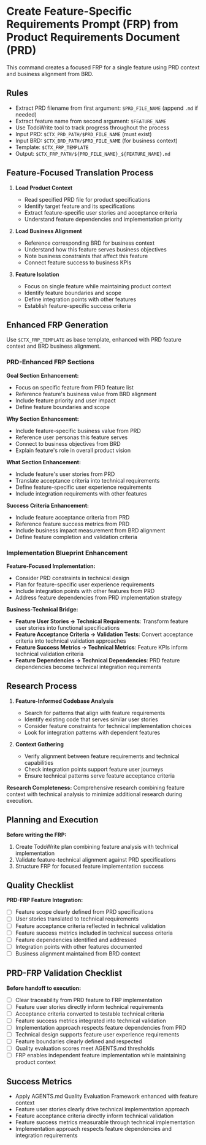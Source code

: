 # Create Feature-Specific Requirements Prompt (FRP) from Product Requirements Document (PRD)

This command creates a focused FRP for a single feature using PRD context and business alignment from BRD.

## Rules

- Extract PRD filename from first argument: `$PRD_FILE_NAME` (append `.md` if needed)
- Extract feature name from second argument: `$FEATURE_NAME`
- Use TodoWrite tool to track progress throughout the process
- Input PRD: `$CTX_PRD_PATH/$PRD_FILE_NAME` (must exist)
- Input BRD: `$CTX_BRD_PATH/$PRD_FILE_NAME` (for business context)
- Template: `$CTX_FRP_TEMPLATE`
- Output: `$CTX_FRP_PATH/${PRD_FILE_NAME}_${FEATURE_NAME}.md`

## Feature-Focused Translation Process

1. **Load Product Context**
   - Read specified PRD file for product specifications
   - Identify target feature and its specifications
   - Extract feature-specific user stories and acceptance criteria
   - Understand feature dependencies and implementation priority

2. **Load Business Alignment**
   - Reference corresponding BRD for business context
   - Understand how this feature serves business objectives
   - Note business constraints that affect this feature
   - Connect feature success to business KPIs

3. **Feature Isolation**
   - Focus on single feature while maintaining product context
   - Identify feature boundaries and scope
   - Define integration points with other features
   - Establish feature-specific success criteria

## Enhanced FRP Generation

Use `$CTX_FRP_TEMPLATE` as base template, enhanced with PRD feature context and BRD business alignment.

### PRD-Enhanced FRP Sections

**Goal Section Enhancement:**

- Focus on specific feature from PRD feature list
- Reference feature's business value from BRD alignment
- Include feature priority and user impact
- Define feature boundaries and scope

**Why Section Enhancement:**

- Include feature-specific business value from PRD
- Reference user personas this feature serves
- Connect to business objectives from BRD
- Explain feature's role in overall product vision

**What Section Enhancement:**

- Include feature's user stories from PRD
- Translate acceptance criteria into technical requirements
- Define feature-specific user experience requirements
- Include integration requirements with other features

**Success Criteria Enhancement:**

- Include feature acceptance criteria from PRD
- Reference feature success metrics from PRD
- Include business impact measurement from BRD alignment
- Define feature completion and validation criteria

### Implementation Blueprint Enhancement

**Feature-Focused Implementation:**

- Consider PRD constraints in technical design
- Plan for feature-specific user experience requirements
- Include integration points with other features from PRD
- Address feature dependencies from PRD implementation strategy

**Business-Technical Bridge:**

- **Feature User Stories → Technical Requirements**: Transform feature user stories into functional specifications
- **Feature Acceptance Criteria → Validation Tests**: Convert acceptance criteria into technical validation approaches
- **Feature Success Metrics → Technical Metrics**: Feature KPIs inform technical validation criteria
- **Feature Dependencies → Technical Dependencies**: PRD feature dependencies become technical integration requirements

## Research Process

1. **Feature-Informed Codebase Analysis**
   - Search for patterns that align with feature requirements
   - Identify existing code that serves similar user stories
   - Consider feature constraints for technical implementation choices
   - Look for integration patterns with dependent features

2. **Context Gathering**
   - Verify alignment between feature requirements and technical capabilities
   - Check integration points support feature user journeys
   - Ensure technical patterns serve feature acceptance criteria

**Research Completeness:** Comprehensive research combining feature context with technical analysis to minimize additional research during execution.

## Planning and Execution

**Before writing the FRP:**

1. Create TodoWrite plan combining feature analysis with technical implementation
2. Validate feature-technical alignment against PRD specifications
3. Structure FRP for focused feature implementation success

## Quality Checklist

**PRD-FRP Feature Integration:**

- [ ] Feature scope clearly defined from PRD specifications
- [ ] User stories translated to technical requirements
- [ ] Feature acceptance criteria reflected in technical validation
- [ ] Feature success metrics included in technical success criteria
- [ ] Feature dependencies identified and addressed
- [ ] Integration points with other features documented
- [ ] Business alignment maintained from BRD context

## PRD-FRP Validation Checklist

**Before handoff to execution:**

- [ ] Clear traceability from PRD feature to FRP implementation
- [ ] Feature user stories directly inform technical requirements
- [ ] Acceptance criteria converted to testable technical criteria
- [ ] Feature success metrics integrated into technical validation
- [ ] Implementation approach respects feature dependencies from PRD
- [ ] Technical design supports feature user experience requirements
- [ ] Feature boundaries clearly defined and respected
- [ ] Quality evaluation scores meet AGENTS.md thresholds
- [ ] FRP enables independent feature implementation while maintaining product context

## Success Metrics

- Apply AGENTS.md Quality Evaluation Framework enhanced with feature context
- Feature user stories clearly drive technical implementation approach
- Feature acceptance criteria directly inform technical validation
- Feature success metrics measurable through technical implementation
- Implementation approach respects feature dependencies and integration requirements
